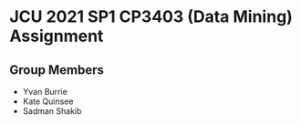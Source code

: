 # JCU 2021 SP1 CP3403 (Data Mining) Assignment

## Group Members
- Yvan Burrie 
- Kate Quinsee
- Sadman Shakib
